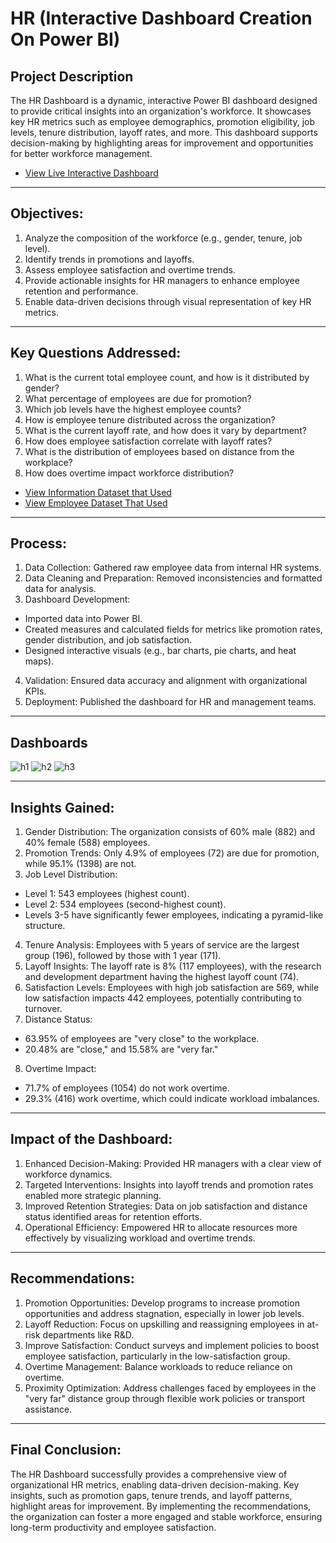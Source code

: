 # HR (Interactive Dashboard Creation On Power BI)

## Project Description
The HR Dashboard is a dynamic, interactive Power BI dashboard designed to provide critical insights into an organization's workforce. It showcases key HR metrics such as employee demographics, promotion eligibility, job levels, tenure distribution, layoff rates, and more. This dashboard supports decision-making by highlighting areas for improvement and opportunities for better workforce management.

- <a href="https://app.powerbi.com/view?r=eyJrIjoiOWFlNzViNDMtMDg3Mi00YzA4LWEyNjgtYzk3MjA1YTJmMWEzIiwidCI6Ijg5MDI1YjA2LWY2NTItNGM1Mi1hODEzLTgyNGU2YWIyZjVlNiJ9
">View Live Interactive Dashboard</a>

________________________________________
## Objectives:
1.	Analyze the composition of the workforce (e.g., gender, tenure, job level).
2.	Identify trends in promotions and layoffs.
3.	Assess employee satisfaction and overtime trends.
4.	Provide actionable insights for HR managers to enhance employee retention and performance.
5.	Enable data-driven decisions through visual representation of key HR metrics.
________________________________________
## Key Questions Addressed:
1.	What is the current total employee count, and how is it distributed by gender?
2.	What percentage of employees are due for promotion?
3.	Which job levels have the highest employee counts?
4.	How is employee tenure distributed across the organization?
5.	What is the current layoff rate, and how does it vary by department?
6.	How does employee satisfaction correlate with layoff rates?
7.	What is the distribution of employees based on distance from the workplace?
8.	How does overtime impact workforce distribution?

- <a href="https://github.com/nehajadhav-projects/HR-/blob/main/HR%20Analytics%20Data.csv">View Information Dataset that Used</a>
- <a href="https://github.com/nehajadhav-projects/HR-/blob/main/emp.xlsx">View Employee Dataset That Used</a>
________________________________________
## Process:
1.	Data Collection: Gathered raw employee data from internal HR systems.
2.	Data Cleaning and Preparation: Removed inconsistencies and formatted data for analysis.
3.	Dashboard Development:
-	Imported data into Power BI.
-	Created measures and calculated fields for metrics like promotion rates, gender distribution, and job satisfaction.
-	Designed interactive visuals (e.g., bar charts, pie charts, and heat maps).
4.	Validation: Ensured data accuracy and alignment with organizational KPIs.
5.	Deployment: Published the dashboard for HR and management teams.
________________________________________
## Dashboards
![h1](https://github.com/user-attachments/assets/57494ac9-3fb2-42ef-8750-57369ede4276)
![h2](https://github.com/user-attachments/assets/8755bcbf-ed69-4e4e-b0ba-617898a3f605)
![h3](https://github.com/user-attachments/assets/f54eb550-6999-4a6c-b3d2-015ec8c8c3b3)

________________________________________
## Insights Gained:
1.	Gender Distribution: The organization consists of 60% male (882) and 40% female (588) employees.
2.	Promotion Trends: Only 4.9% of employees (72) are due for promotion, while 95.1% (1398) are not.
3.	Job Level Distribution:
-	Level 1: 543 employees (highest count).
-	Level 2: 534 employees (second-highest count).
-	Levels 3-5 have significantly fewer employees, indicating a pyramid-like structure.
4.	Tenure Analysis: Employees with 5 years of service are the largest group (196), followed by those with 1 year (171).
5.	Layoff Insights: The layoff rate is 8% (117 employees), with the research and development department having the highest layoff count (74).
6.	Satisfaction Levels: Employees with high job satisfaction are 569, while low satisfaction impacts 442 employees, potentially contributing to turnover.
7.	Distance Status:
-	63.95% of employees are "very close" to the workplace.
-	20.48% are "close," and 15.58% are "very far."
8.	Overtime Impact:
-	71.7% of employees (1054) do not work overtime.
-	29.3% (416) work overtime, which could indicate workload imbalances.
________________________________________
## Impact of the Dashboard:
1.	Enhanced Decision-Making: Provided HR managers with a clear view of workforce dynamics.
2.	Targeted Interventions: Insights into layoff trends and promotion rates enabled more strategic planning.
3.	Improved Retention Strategies: Data on job satisfaction and distance status identified areas for retention efforts.
4.	Operational Efficiency: Empowered HR to allocate resources more effectively by visualizing workload and overtime trends.
________________________________________
## Recommendations:
1.	Promotion Opportunities: Develop programs to increase promotion opportunities and address stagnation, especially in lower job levels.
2.	Layoff Reduction: Focus on upskilling and reassigning employees in at-risk departments like R&D.
3.	Improve Satisfaction: Conduct surveys and implement policies to boost employee satisfaction, particularly in the low-satisfaction group.
4.	Overtime Management: Balance workloads to reduce reliance on overtime.
5.	Proximity Optimization: Address challenges faced by employees in the "very far" distance group through flexible work policies or transport assistance.
________________________________________
## Final Conclusion:
The HR Dashboard successfully provides a comprehensive view of organizational HR metrics, enabling data-driven decision-making. Key insights, such as promotion gaps, tenure trends, and layoff patterns, highlight areas for improvement. By implementing the recommendations, the organization can foster a more engaged and stable workforce, ensuring long-term productivity and employee satisfaction.
